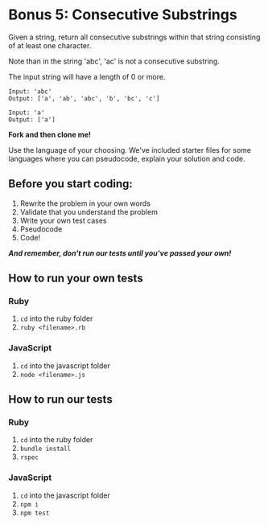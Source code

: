 # Bonus 5: Consecutive Substrings

Given a string, return all consecutive substrings within that string consisting of at least one character.

Note than in the string 'abc', 'ac' is not a consecutive substring.

The input string will have a length of 0 or more.

```
Input: 'abc'
Output: ['a', 'ab', 'abc', 'b', 'bc', 'c']

Input: 'a'
Output: ['a']
```

**Fork and then clone me!**

Use the language of your choosing. We've included starter files for some languages where you can pseudocode, explain your solution and code.

## Before you start coding:

1. Rewrite the problem in your own words
2. Validate that you understand the problem
3. Write your own test cases
4. Pseudocode
5. Code!

**_And remember, don't run our tests until you've passed your own!_**

## How to run your own tests

### Ruby

1. `cd` into the ruby folder
2. `ruby <filename>.rb`

### JavaScript

1. `cd` into the javascript folder
2. `node <filename>.js`

## How to run our tests

### Ruby

1. `cd` into the ruby folder
2. `bundle install`
3. `rspec`

### JavaScript

1. `cd` into the javascript folder
2. `npm i`
3. `npm test`
